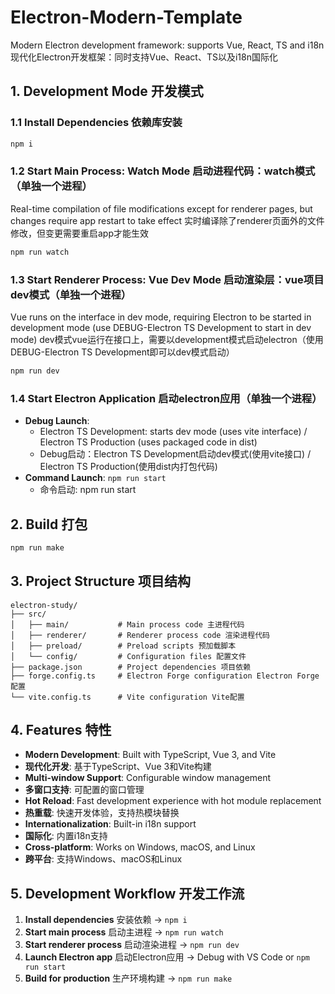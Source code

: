 # Electron-Modern-Template
Modern Electron development framework: supports Vue, React, TS and i18n
现代化Electron开发框架：同时支持Vue、React、TS以及i18n国际化

## 1. Development Mode 开发模式

### 1.1 Install Dependencies 依赖库安装
```bash
npm i
```

### 1.2 Start Main Process: Watch Mode 启动进程代码：watch模式（单独一个进程）
Real-time compilation of file modifications except for renderer pages, but changes require app restart to take effect
实时编译除了renderer页面外的文件修改，但变更需要重启app才能生效

```bash
npm run watch
```

### 1.3 Start Renderer Process: Vue Dev Mode 启动渲染层：vue项目dev模式（单独一个进程）
Vue runs on the interface in dev mode, requiring Electron to be started in development mode (use DEBUG-Electron TS Development to start in dev mode)
dev模式vue运行在接口上，需要以development模式启动electron（使用DEBUG-Electron TS Development即可以dev模式启动）

```bash
npm run dev
```

### 1.4 Start Electron Application 启动electron应用（单独一个进程）
- **Debug Launch**: 
  - Electron TS Development: starts dev mode (uses vite interface) / Electron TS Production (uses packaged code in dist)
  - Debug启动：Electron TS Development启动dev模式(使用vite接口) / Electron TS Production(使用dist内打包代码)
- **Command Launch**: `npm run start`
  - 命令启动: npm run start

## 2. Build 打包

```bash
npm run make
```

## 3. Project Structure 项目结构

```
electron-study/
├── src/
│   ├── main/           # Main process code 主进程代码
│   ├── renderer/       # Renderer process code 渲染进程代码
│   ├── preload/        # Preload scripts 预加载脚本
│   └── config/         # Configuration files 配置文件
├── package.json        # Project dependencies 项目依赖
├── forge.config.ts     # Electron Forge configuration Electron Forge配置
└── vite.config.ts      # Vite configuration Vite配置
```

## 4. Features 特性

- **Modern Development**: Built with TypeScript, Vue 3, and Vite
- **现代化开发**: 基于TypeScript、Vue 3和Vite构建
- **Multi-window Support**: Configurable window management
- **多窗口支持**: 可配置的窗口管理
- **Hot Reload**: Fast development experience with hot module replacement
- **热重载**: 快速开发体验，支持热模块替换
- **Internationalization**: Built-in i18n support
- **国际化**: 内置i18n支持
- **Cross-platform**: Works on Windows, macOS, and Linux
- **跨平台**: 支持Windows、macOS和Linux

## 5. Development Workflow 开发工作流

1. **Install dependencies** 安装依赖 → `npm i`
2. **Start main process** 启动主进程 → `npm run watch`
3. **Start renderer process** 启动渲染进程 → `npm run dev`
4. **Launch Electron app** 启动Electron应用 → Debug with VS Code or `npm run start`
5. **Build for production** 生产环境构建 → `npm run make`
